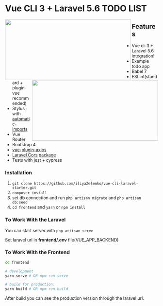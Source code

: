 # Vue CLI 3 + Laravel 5.6 TODO LIST


<img align="left" width="415" height="200" src="https://i.imgur.com/XKjvySZ.png"> 
<img align="right" width="415" height="200" src="https://i.imgur.com/vexNbzz.png">

## Features
- Vue cli 3 + Laravel 5.6 integration!
- Example todo app
- Babel 7
- ESLint(standard + plugin vue recommended)
- Stylus with [automatic-imports](https://cli.vuejs.org/guide/css.html#automatic-imports)
- Vue Router
- Bootstrap 4
- [vue-plugin-axios](https://github.com/iliyaZelenko/vue-plugin-axios)
- [Laravel Cors package](https://github.com/barryvdh/laravel-cors)
- Tests with jest + cypress


### Installation

1. `git clone https://github.com/iliyaZelenko/vue-cli-laravel-starter.git`
2. `composer install` 
3. set db connection and run `php artisan migrate` and `php artisan db:seed`
4. `cd frontend` and `yarn` or `npm install`

### To Work With the Laravel
You can start server with `php artisan serve`

Set laravel url in **frontend/.env** file(VUE_APP_BACKEND)


### To Work With the Frontend
``` sh
cd frontend

# development
yarn serve # OR npm run serve

# build for production:
yarn build # OR npm run build
```

After build you can see the production version through the laravel url.





